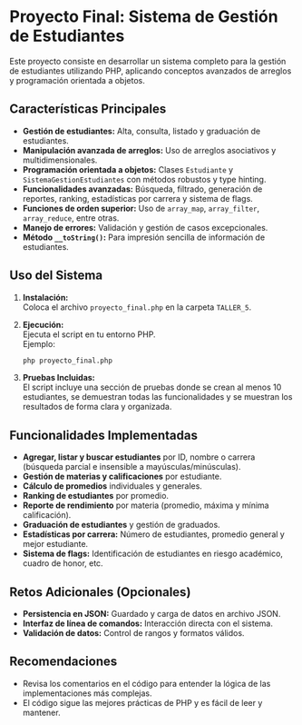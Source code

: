 # Proyecto Final: Sistema de Gestión de Estudiantes

Este proyecto consiste en desarrollar un sistema completo para la gestión de estudiantes utilizando PHP, aplicando conceptos avanzados de arreglos y programación orientada a objetos.

## Características Principales

- **Gestión de estudiantes:** Alta, consulta, listado y graduación de estudiantes.
- **Manipulación avanzada de arreglos:** Uso de arreglos asociativos y multidimensionales.
- **Programación orientada a objetos:** Clases `Estudiante` y `SistemaGestionEstudiantes` con métodos robustos y type hinting.
- **Funcionalidades avanzadas:** Búsqueda, filtrado, generación de reportes, ranking, estadísticas por carrera y sistema de flags.
- **Funciones de orden superior:** Uso de `array_map`, `array_filter`, `array_reduce`, entre otras.
- **Manejo de errores:** Validación y gestión de casos excepcionales.
- **Método `__toString()`:** Para impresión sencilla de información de estudiantes.

## Uso del Sistema

1. **Instalación:**  
    Coloca el archivo `proyecto_final.php` en la carpeta `TALLER_5`.

2. **Ejecución:**  
    Ejecuta el script en tu entorno PHP.  
    Ejemplo:
    ```bash
    php proyecto_final.php
    ```

3. **Pruebas Incluidas:**  
    El script incluye una sección de pruebas donde se crean al menos 10 estudiantes, se demuestran todas las funcionalidades y se muestran los resultados de forma clara y organizada.

## Funcionalidades Implementadas

- **Agregar, listar y buscar estudiantes** por ID, nombre o carrera (búsqueda parcial e insensible a mayúsculas/minúsculas).
- **Gestión de materias y calificaciones** por estudiante.
- **Cálculo de promedios** individuales y generales.
- **Ranking de estudiantes** por promedio.
- **Reporte de rendimiento** por materia (promedio, máxima y mínima calificación).
- **Graduación de estudiantes** y gestión de graduados.
- **Estadísticas por carrera:** Número de estudiantes, promedio general y mejor estudiante.
- **Sistema de flags:** Identificación de estudiantes en riesgo académico, cuadro de honor, etc.

## Retos Adicionales (Opcionales)

- **Persistencia en JSON:** Guardado y carga de datos en archivo JSON.
- **Interfaz de línea de comandos:** Interacción directa con el sistema.
- **Validación de datos:** Control de rangos y formatos válidos.

## Recomendaciones

- Revisa los comentarios en el código para entender la lógica de las implementaciones más complejas.
- El código sigue las mejores prácticas de PHP y es fácil de leer y mantener.
